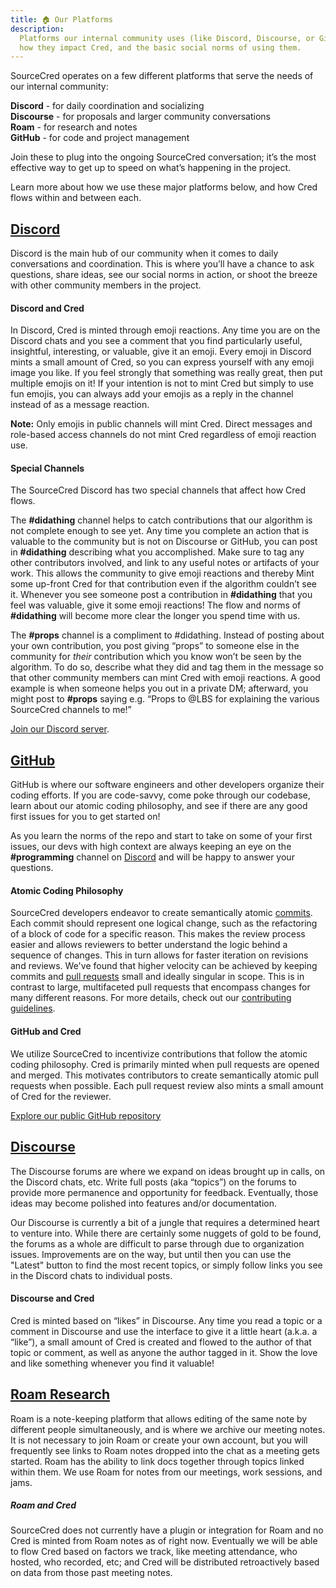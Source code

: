 ```yaml
---
title: 🏠 Our Platforms
description:
  Platforms our internal community uses (like Discord, Discourse, or GitHub),
  how they impact Cred, and the basic social norms of using them.
---
```


SourceCred operates on a few different platforms that serve the needs of our
internal community:

**Discord** - for daily coordination and socializing <br/> **Discourse** - for
proposals and larger community conversations <br/> **Roam** - for research and
notes<br/> **GitHub** - for code and project management

Join these to plug into the ongoing SourceCred conversation; it’s the most
effective way to get up to speed on what’s happening in the project.

Learn more about how we use these major platforms below, and how Cred flows
within and between each.

## [Discord](https://sourcecred.io/discord)

Discord is the main hub of our community when it comes to daily conversations
and coordination. This is where you’ll have a chance to ask questions, share
ideas, see our social norms in action, or shoot the breeze with other community
members in the project.

#### Discord and Cred

In Discord, Cred is minted through emoji reactions. Any time you are on the
Discord chats and you see a comment that you find particularly useful,
insightful, interesting, or valuable, give it an emoji. Every emoji in Discord
mints a small amount of Cred, so you can express yourself with any emoji image
you like. If you feel strongly that something was really great, then put
multiple emojis on it! If your intention is not to mint Cred but simply to use
fun emojis, you can always add your emojis as a reply in the channel instead of
as a message reaction.

**Note:** Only emojis in public channels will mint Cred. Direct messages and
role-based access channels do not mint Cred regardless of emoji reaction use.

#### Special Channels

The SourceCred Discord has two special channels that affect how Cred flows.

The **\#didathing** channel helps to catch contributions that our algorithm is
not complete enough to see yet. Any time you complete an action that is valuable
to the community but is not on Discourse or GitHub, you can post in
**\#didathing** describing what you accomplished. Make sure to tag any other
contributors involved, and link to any useful notes or artifacts of your work.
This allows the community to give emoji reactions and thereby Mint some up-front
Cred for that contribution even if the algorithm couldn’t see it. Whenever you
see someone post a contribution in **\#didathing** that you feel was valuable,
give it some emoji reactions! The flow and norms of **\#didathing** will become
more clear the longer you spend time with us.

The **\#props** channel is a compliment to #didathing. Instead of posting about
your own contribution, you post giving “props” to someone else in the community
for _their_ contribution which you know won’t be seen by the algorithm. To do
so, describe what they did and tag them in the message so that other community
members can mint Cred with emoji reactions. A good example is when someone helps
you out in a private DM; afterward, you might post to **\#props** saying e.g.
“Props to @LBS for explaining the various SourceCred channels to me!”

[Join our Discord server](https://sourcecred.io/discord).

## [GitHub](https://github.com/sourcecred/)

GitHub is where our software engineers and other developers organize their
coding efforts. If you are code-savvy, come poke through our codebase, learn
about our atomic coding philosophy, and see if there are any good first issues
for you to get started on!

As you learn the norms of the repo and start to take on some of your first
issues, our devs with high context are always keeping an eye on the
**\#programming** channel on [Discord](#discord) and will be happy to answer
your questions.

#### Atomic Coding Philosophy

SourceCred developers endeavor to create semantically atomic
[commits](https://docs.github.com/en/github/getting-started-with-github/github-glossary#commit).
Each commit should represent one logical change, such as the refactoring of a
block of code for a specific reason. This makes the review process easier and
allows reviewers to better understand the logic behind a sequence of changes.
This in turn allows for faster iteration on revisions and reviews. We've found
that higher velocity can be achieved by keeping commits and
[pull requests](https://docs.github.com/en/github/collaborating-with-issues-and-pull-requests/about-pull-requests)
small and ideally singular in scope. This is in contrast to large, multifaceted
pull requests that encompass changes for many different reasons. For more
details, check out our
[contributing guidelines](https://github.com/sourcecred/sourcecred/blob/main/CONTRIBUTING.md#contributing).

#### GitHub and Cred

We utilize SourceCred to incentivize contributions that follow the atomic coding
philosophy. Cred is primarily minted when pull requests are opened and merged.
This motivates contributors to create semantically atomic pull requests when
possible. Each pull request review also mints a small amount of Cred for the
reviewer.

[Explore our public GitHub repository](https://github.com/sourcecred/sourcecred)

## [Discourse](https://discourse.sourcecred.io/)

The Discourse forums are where we expand on ideas brought up in calls, on the
Discord chats, etc. Write full posts (aka “topics”) on the forums to provide
more permanence and opportunity for feedback. Eventually, those ideas may become
polished into features and/or documentation.

Our Discourse is currently a bit of a jungle that requires a determined heart to
venture into. While there are certainly some nuggets of gold to be found, the
forums as a whole are difficult to parse through due to organization issues.
Improvements are on the way, but until then you can use the "Latest" button to
find the most recent topics, or simply follow links you see in the Discord chats
to individual posts.

#### Discourse and Cred

Cred is minted based on “likes” in Discourse. Any time you read a topic or a
comment in Discourse and use the interface to give it a little heart (a.k.a. a
“like”), a small amount of Cred is created and flowed to the author of that
topic or comment, as well as anyone the author tagged in it. Show the love and
like something whenever you find it valuable!

## [Roam Research](https://roamresearch.com/#/app/SourceCred)

Roam is a note-keeping platform that allows editing of the same note by
different people simultaneously, and is where we archive our meeting notes. It
is not necessary to join Roam or create your own account, but you will
frequently see links to Roam notes dropped into the chat as a meeting gets
started. Roam has the ability to link docs together through topics linked within
them. We use Roam for notes from our meetings, work sessions, and jams.

##### Roam and Cred

SourceCred does not currently have a plugin or integration for Roam and no Cred
is minted from Roam notes as of right now. Eventually we will be able to flow
Cred based on factors we track, like meeting attendance, who hosted, who
recorded, etc; and Cred will be distributed retroactively based on data from
those past meeting notes.
